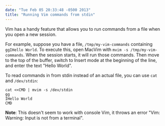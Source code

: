 ```yaml
---
date: "Tue Feb 05 20:33:48 -0500 2013"
title: "Running Vim commands from stdin"
---
```


Vim has a handy feature that allows you to run commands from a file when you
open a new session.

For example, suppose you have a file, `/tmp/my-vim-commands` containing
`ggIHello World`. To execute this, open MacVim with `mvim -s
/tmp/my-vim-commands`. When the session starts, it will run those commands.
Then move to the top of the buffer, switch to Insert mode at the beginning of
the line, and enter the text "Hello World".

To read commands in from stdin instead of an actual file, you can use `cat`
and `/dev/stdin`:

```
cat <<CMD | mvim -s /dev/stdin
gg
IHello World
CMD
```

**Note**: This doesn't seem to work with console Vim, it throws an error "Vim:
Warning: Input is not from a terminal".
